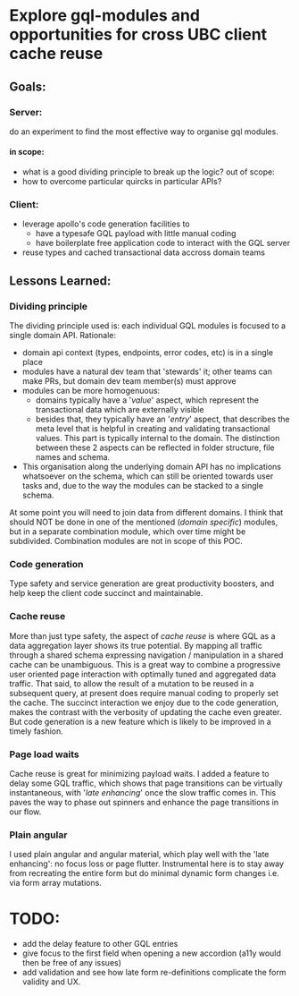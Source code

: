 # Explore gql-modules and opportunities for cross UBC client cache reuse

## Goals:

### Server:

do an experiment to find the most effective way to organise gql modules.

#### in scope: 
* what is a good dividing principle to break up the logic?
out of scope: 
* how to overcome particular quircks in particular APIs?

### Client:
* leverage apollo's code generation facilities to
    - have a typesafe GQL payload with little manual coding
    - have boilerplate free application code to interact with the GQL server
* reuse types and cached transactional data accross domain teams

## Lessons Learned:
### Dividing principle
The dividing principle used is: each individual GQL modules is focused to a single domain API. 
Rationale:
- domain api context (types, endpoints, error codes, etc) is in a single place
- modules have a natural dev team that 'stewards' it; other teams can make PRs, but domain dev team member(s) must approve
- modules can be more homogenuous: 
    - domains typically have a '_value_' aspect, which represent the transactional data which are externally visible
    - besides that, they typically have an '_entry_' aspect, that describes the meta level that is helpful in creating and validating transactional values. This part is typically internal to the domain. The distinction between these 2 aspects can be reflected in folder structure, file names and schema.
- This organisation along the underlying domain API has no implications whatsoever on the schema, which can still be oriented towards user tasks and, due to the way the modules can be stacked to a single schema.

At some point you will need to join data from different domains. I think that should NOT be done in one of the mentioned (*domain specific*) modules, but in a separate combination module, which over time might be subdivided. Combination modules are not in scope of this POC.

### Code generation
Type safety and service generation are great productivity boosters, and help keep the client code succinct and maintainable.

### Cache reuse
More than just type safety, the aspect of *cache reuse* is where GQL as a data aggregation layer shows its true potential. By mapping all traffic through a shared schema expressing navigation / manipulation in a shared cache can be unambiguous. This is a great way to combine a progressive user oriented page interaction with optimally tuned and aggregated data traffic. 
That said, to allow the result of a mutation to be reused in a subsequent query, at present does require manual coding to properly set the cache. The succinct interaction we enjoy due to the code generation, makes the contrast with the verbosity of updating the cache even greater. But code generation is a new feature which is likely to be improved in a timely fashion.

### Page load waits
Cache reuse is great for minimizing payload waits. I added a feature to delay some GQL traffic, which shows that page transitions can be virtually instantaneous, with '_late enhancing_' once the slow traffic comes in. This paves the way to phase out spinners and enhance the page transitions in our flow.

### Plain angular
I used plain angular and angular material, which play well with the 'late enhancing': no focus loss or page flutter. Instrumental here is to stay away from recreating the entire form but do minimal dynamic form changes i.e. via form array mutations.

# TODO:
- add the delay feature to other GQL entries
- give focus to the first field when opening a new accordion (a11y would then be free of any issues)
- add validation and see how late form re-definitions complicate the form validity and UX.
